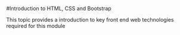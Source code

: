 #Introduction to HTML, CSS and Bootstrap

This topic provides a introduction to key front end web technologies required for this module
